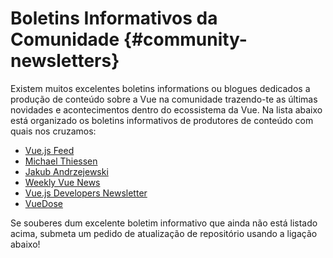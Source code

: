 # Boletins Informativos da Comunidade {#community-newsletters}

Existem muitos excelentes boletins informations ou blogues dedicados a produção de conteúdo sobre a Vue na comunidade trazendo-te as últimas novidades e acontecimentos dentro do ecossistema da Vue. Na lista abaixo está organizado os boletins informativos de produtores de conteúdo com quais nos cruzamos:

- [Vue.js Feed](https://vuejsfeed.com/)
- [Michael Thiessen](https://michaelnthiessen.com/newsletter)
- [Jakub Andrzejewski](https://dev.to/jacobandrewsky)
- [Weekly Vue News](https://weekly-vue.news/)
- [Vue.js Developers Newsletter](https://vuejsdevelopers.com/newsletter/)
- [VueDose](https://vuedose.tips/articles#newsletter)

Se souberes dum excelente boletim informativo que ainda não está listado acima, submeta um pedido de atualização de repositório usando a ligação abaixo!
